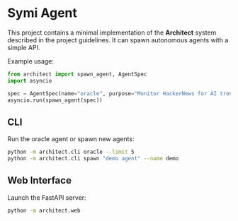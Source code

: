 # Symi Agent

This project contains a minimal implementation of the **Architect** system described in the project guidelines. It can spawn autonomous agents with a simple API.

Example usage:

```python
from architect import spawn_agent, AgentSpec
import asyncio

spec = AgentSpec(name="oracle", purpose="Monitor HackerNews for AI trends")
asyncio.run(spawn_agent(spec))
```

## CLI

Run the oracle agent or spawn new agents:

```bash
python -m architect.cli oracle --limit 5
python -m architect.cli spawn "demo agent" --name demo
```

## Web Interface

Launch the FastAPI server:

```bash
python -m architect.web
```
